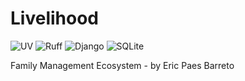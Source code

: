 ﻿# Livelihood

![UV][uv-badge]
![Ruff][ruff-badge]
![Django][django-badge]
![SQLite][sqlite-badge]

Family Management Ecosystem - by Eric Paes Barreto

[uv-badge]: https://img.shields.io/badge/Library-UV-informational?style=flat&logo=uv&color=DE5FE9
[ruff-badge]: https://img.shields.io/badge/Library-RUFF-informational?style=flat&logo=ruff&color=D7FF64
[django-badge]: https://img.shields.io/badge/Framework-Django-informational?style=flat&logo=django&color=092E20
[sqlite-badge]: https://img.shields.io/badge/Database-SQLite-informational?style=flat&logo=sqlite&color=003B57

